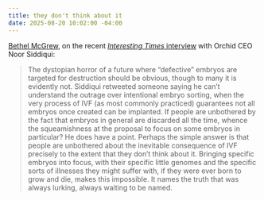 ```yaml
---
title: they don't think about it
date: 2025-08-20 10:02:00 -04:00
---
```


[Bethel McGrew](https://www.furtherup.net/p/optimizing-ourselves-to-death), on the recent [*Interesting Times* interview](https://www.nytimes.com/2025/08/07/opinion/genetics-children-noor-siddiqui.html) with Orchid CEO Noor Siddiqui:

>The dystopian horror of a future where “defective” embryos are targeted for destruction should be obvious, though to many it is evidently not. Siddiqui retweeted someone saying he can’t understand the outrage over intentional embryo sorting, when the very process of IVF (as most commonly practiced) guarantees not all embryos once created can be implanted. If people are unbothered by the fact that embryos in general are discarded all the time, whence the squeamishness at the proposal to focus on some embryos in particular? He does have a point. Perhaps the simple answer is that people are unbothered about the inevitable consequence of IVF precisely to the extent that they don’t think about it. Bringing specific embryos into focus, with their specific little genomes and the specific sorts of illnesses they might suffer with, if they were ever born to grow and die, makes this impossible. It names the truth that was always lurking, always waiting to be named.